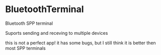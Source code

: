 # BluetoothTerminal
Bluetooth SPP terminal

Suports sending and receving to multiple devices

this is not a perfect app! it has some bugs, but I still think it is better then most SPP terminals 
